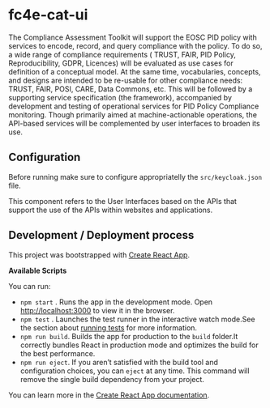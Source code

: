 # fc4e-cat-ui

The Compliance Assessment Toolkit will support the EOSC PID policy with services to encode, record, and query compliance with the policy. To do so, a wide range of compliance requirements ( TRUST, FAIR, PID Policy, Reproducibility, GDPR, Licences) will be evaluated as use cases for definition of a conceptual model. At the same time, vocabularies, concepts, and designs are intended to be re-usable for other compliance needs: TRUST, FAIR, POSI, CARE, Data Commons, etc. This will be followed by a supporting service specification (the framework), accompanied  by development and testing of operational services for PID Policy Compliance monitoring. Though primarily aimed at machine-actionable operations, the API-based services will be complemented by user interfaces to broaden its use. 
## Configuration

Before running make sure to configure appropriatelly the `src/keycloak.json` file.


This component refers to the User Interfaces based on the APIs that support the use of the APIs within websites and applications.


## Development / Deployment process 
This project was bootstrapped with [Create React App](https://github.com/facebook/create-react-app).

**Available Scripts** 

You can run:

 -  `npm start` . Runs the app in the development mode. Open [http://localhost:3000](http://localhost:3000) to view it in the browser.
 -  `npm test` . Launches the test runner in the interactive watch mode.See the section about [running tests](https://facebook.github.io/create-react-app/docs/running-tests) for more information.
 -  `npm run build`. Builds the app for production to the `build` folder.It correctly bundles React in production mode and optimizes the build for the best performance.
 -  `npm run eject`. If you aren’t satisfied with the build tool and configuration choices, you can `eject` at any time. This command will remove the single build dependency from your project.

You can learn more in the [Create React App documentation](https://facebook.github.io/create-react-app/docs/getting-started).

